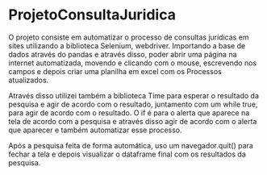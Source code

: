# ProjetoConsultaJuridica
 
O projeto consiste em automatizar o processo de consultas jurídicas em sites utilizando a biblioteca Selenium, webdriver. Importando a base de dados através do pandas e através disso, poder abrir uma página na internet automatizada, movendo e clicando com o mouse, escrevendo nos campos e depois criar uma planilha em excel com os Processos atualizados.

Através disso utilizei também a biblioteca Time para esperar o resultado da pesquisa e agir de acordo com o resultado, juntamento com um while true, para agir de acordo com o resultado. O if é para o alerta que aparece na tela de acordo com a pesquisa e através disso agir de acordo com o alerta que aparecer e também automatizar esse processo.

Após a pesquisa feita de forma automática, uso um navegador.quit() para fechar a tela e depois visualizar o dataframe final com os resultados da pesquisa.
